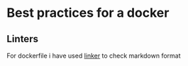 # Best practices for a docker

## Linters

For dockerfile i have used [linker](https://hadolint.github.io/hadolint/)
to check markdown format
